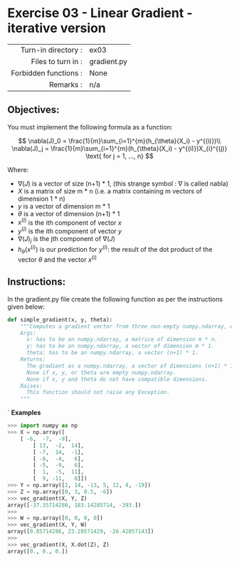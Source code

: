 # Exercise 03 - Linear Gradient - iterative version

|                         |                    |
| -----------------------:| ------------------ |
|   Turn-in directory :   |  ex03              |
|   Files to turn in :    |  gradient.py       |
|   Forbidden functions : |  None              |
|   Remarks :             |  n/a               |

## Objectives:

You must implement the following formula as a function:  

$$
\nabla(J)_0 = \frac{1}{m}\sum_{i=1}^{m}(h_{\theta}(X_i) - y^{(i)})\\
\nabla(J)_j = \frac{1}{m}\sum_{i=1}^{m}(h_{\theta}(X_i) - y^{(i)})X_{i}^{(j)} \text{ for j = 1, ..., n}
$$

Where:  
- $\nabla(J)$ is a vector of size (n+1) * 1, (this strange symbol : $\nabla$ is called nabla)
- $X$ is a matrix of size m * n (i.e. a matrix containing m vectors of dimension 1 * n)
- $y$ is a vector of dimension m * 1
- $\theta$ is a vector of dimension (n+1) * 1
- $x^{(i)}$ is the ith component of vector $x$
- $y^{(i)}$ is the ith component of vector $y$
- $\nabla(J)_j$ is the jth component of $\nabla(J)$
- $h_{\theta}(x^{(i)})$ is our prediction for $y^{(i)}$: the result of the dot product of the vector $\theta$ and the vector $x^{(i)}$


## Instructions:
In the gradient.py file create the following function as per the instructions given below:
```python
def simple_gradient(x, y, theta):
    """Computes a gradient vector from three non-empty numpy.ndarray, without any for-loop. The three arrays must have the compatible dimensions.
    Args:
      x: has to be an numpy.ndarray, a matrice of dimension m * n.
      y: has to be an numpy.ndarray, a vector of dimension m * 1.
      theta: has to be an numpy.ndarray, a vector (n+1) * 1.
    Returns:
      The gradient as a numpy.ndarray, a vector of dimensions (n+1) * 1, containg the result of the formula for all j.
      None if x, y, or theta are empty numpy.ndarray.
      None if x, y and theta do not have compatible dimensions.
    Raises:
      This function should not raise any Exception.
    """
```
`
**Examples** 
```python
>>> import numpy as np
>>> X = np.array([
	[ -6,  -7,  -9],
        [ 13,  -2,  14],
        [ -7,  14,  -1],
        [ -8,  -4,   6],
        [ -5,  -9,   6],
        [  1,  -5,  11],
        [  9, -11,   8]])
>>> Y = np.array([2, 14, -13, 5, 12, 4, -19])
>>> Z = np.array([0, 3, 0.5, -6])
>>> vec_gradient(X, Y, Z)
array([-37.35714286, 183.14285714, -393.])
>>>
>>> W = np.array([0, 0, 0, 0])
>>> vec_gradient(X, Y, W)
array([0.85714286, 23.28571429, -26.42857143])
>>>
>>> vec_gradient(X, X.dot(Z), Z)
array([0., 0., 0.])
```